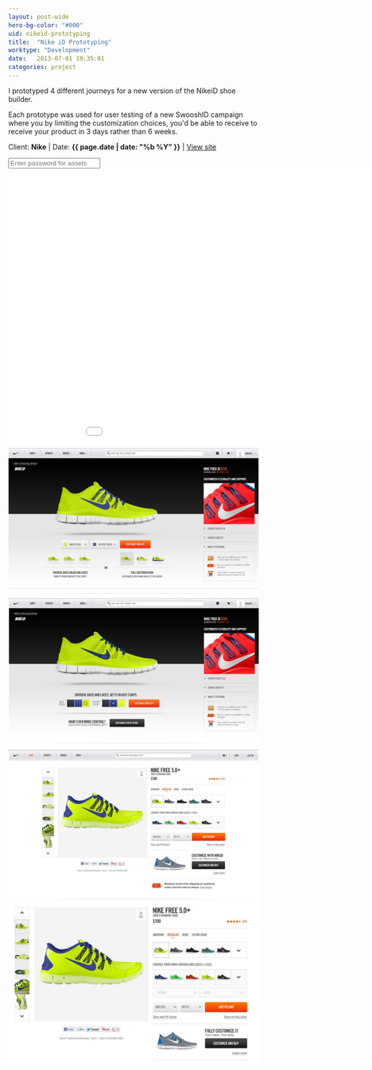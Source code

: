 ```yaml
---
layout: post-wide
hero-bg-color: "#000"
uid: nikeid-prototyping
title:  "Nike iD Prototyping"
worktype: "Development"
date:   2013-07-01 19:35:01
categories: project
---
```


<p>
  I prototyped 4 different journeys for a new version of the NikeiD shoe builder.  
</p>

<p>
  Each prototype was used for user testing of a new SwooshID campaign where you by limiting the customization choices, you'd be able to receive to receive your product in 3 days rather than 6 weeks.
</p>

<p class="meta">Client: <strong>Nike</strong> | Date: <strong>{{ page.date | date: "%b %Y" }}</strong> | <a href="http://www.nike.com/nikeid">View site</a></p>

<div class="showcase__password__screen">
  <input type="password" id="showcase__password" value="" placeholder="Enter password for assets"/>
</div>
<div class="showcase passworded">
  <iframe src="//player.vimeo.com/video/75174649" width="1000" height="560" frameborder="0"> </iframe>
  <img src="/img/nikeid-prototyping/1.jpg" alt="1">
  <img src="/img/nikeid-prototyping/2.jpg" alt="2">
  <img src="/img/nikeid-prototyping/4.jpg" alt="4">
  <img src="/img/nikeid-prototyping/3.jpg" alt="3">
</div>
